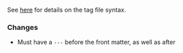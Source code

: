 See [here](https://github.com/FabricMC/community/blob/main/io.github.quiltservertools.bot.tags/README.md) for details on the tag file syntax.

### Changes
- Must have a `---` before the front matter, as well as after
